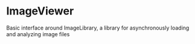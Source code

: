# ImageViewer
 Basic interface around ImageLibrary, a library for asynchronously loading and analyzing image files 
